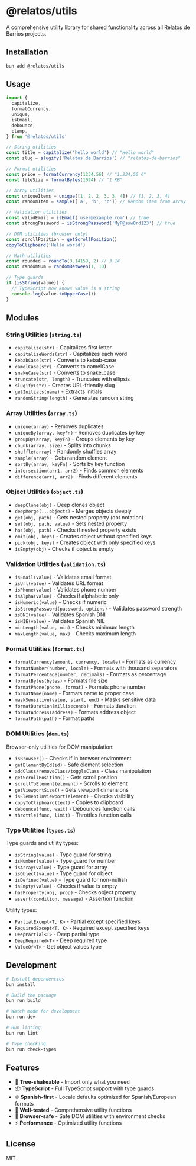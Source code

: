 # @relatos/utils

A comprehensive utility library for shared functionality across all Relatos de Barrios projects.

## Installation

```bash
bun add @relatos/utils
```

## Usage

```typescript
import {
  capitalize,
  formatCurrency,
  unique,
  isEmail,
  debounce,
  clamp,
} from '@relatos/utils'

// String utilities
const title = capitalize('hello world') // "Hello world"
const slug = slugify('Relatos de Barrios') // "relatos-de-barrios"

// Format utilities
const price = formatCurrency(1234.56) // "1.234,56 €"
const fileSize = formatBytes(1024) // "1 KB"

// Array utilities
const uniqueItems = unique([1, 2, 2, 3, 3, 4]) // [1, 2, 3, 4]
const randomItem = sample(['a', 'b', 'c']) // Random item from array

// Validation utilities
const validEmail = isEmail('user@example.com') // true
const strongPassword = isStrongPassword('MyP@ssw0rd123') // true

// DOM utilities (browser only)
const scrollPosition = getScrollPosition()
copyToClipboard('Hello world')

// Math utilities
const rounded = roundTo(3.14159, 2) // 3.14
const randomNum = randomBetween(1, 10)

// Type guards
if (isString(value)) {
  // TypeScript now knows value is a string
  console.log(value.toUpperCase())
}
```

## Modules

### String Utilities (`string.ts`)

- `capitalize(str)` - Capitalizes first letter
- `capitalizeWords(str)` - Capitalizes each word
- `kebabCase(str)` - Converts to kebab-case
- `camelCase(str)` - Converts to camelCase
- `snakeCase(str)` - Converts to snake_case
- `truncate(str, length)` - Truncates with ellipsis
- `slugify(str)` - Creates URL-friendly slug
- `getInitials(name)` - Extracts initials
- `randomString(length)` - Generates random string

### Array Utilities (`array.ts`)

- `unique(array)` - Removes duplicates
- `uniqueBy(array, keyFn)` - Removes duplicates by key
- `groupBy(array, keyFn)` - Groups elements by key
- `chunk(array, size)` - Splits into chunks
- `shuffle(array)` - Randomly shuffles array
- `sample(array)` - Gets random element
- `sortBy(array, keyFn)` - Sorts by key function
- `intersection(arr1, arr2)` - Finds common elements
- `difference(arr1, arr2)` - Finds different elements

### Object Utilities (`object.ts`)

- `deepClone(obj)` - Deep clones object
- `deepMerge(...objects)` - Merges objects deeply
- `get(obj, path)` - Gets nested property (dot notation)
- `set(obj, path, value)` - Sets nested property
- `has(obj, path)` - Checks if nested property exists
- `omit(obj, keys)` - Creates object without specified keys
- `pick(obj, keys)` - Creates object with only specified keys
- `isEmpty(obj)` - Checks if object is empty

### Validation Utilities (`validation.ts`)

- `isEmail(value)` - Validates email format
- `isUrl(value)` - Validates URL format
- `isPhone(value)` - Validates phone number
- `isAlpha(value)` - Checks if alphabetic only
- `isNumeric(value)` - Checks if numeric
- `isStrongPassword(password, options)` - Validates password strength
- `isDNI(value)` - Validates Spanish DNI
- `isNIE(value)` - Validates Spanish NIE
- `minLength(value, min)` - Checks minimum length
- `maxLength(value, max)` - Checks maximum length

### Format Utilities (`format.ts`)

- `formatCurrency(amount, currency, locale)` - Formats as currency
- `formatNumber(number, locale)` - Formats with thousand separators
- `formatPercentage(number, decimals)` - Formats as percentage
- `formatBytes(bytes)` - Formats file size
- `formatPhone(phone, format)` - Formats phone number
- `formatName(name)` - Formats name to proper case
- `maskSensitive(value, start, end)` - Masks sensitive data
- `formatDuration(milliseconds)` - Formats duration
- `formatAddress(address)` - Formats address object
- `formatPath(path)` - Format paths

### DOM Utilities (`dom.ts`)

Browser-only utilities for DOM manipulation:

- `isBrowser()` - Checks if in browser environment
- `getElementById(id)` - Safe element selection
- `addClass/removeClass/toggleClass` - Class manipulation
- `getScrollPosition()` - Gets scroll position
- `scrollToElement(element)` - Scrolls to element
- `getViewportSize()` - Gets viewport dimensions
- `isElementInViewport(element)` - Checks visibility
- `copyToClipboard(text)` - Copies to clipboard
- `debounce(func, wait)` - Debounces function calls
- `throttle(func, limit)` - Throttles function calls

### Type Utilities (`types.ts`)

Type guards and utility types:

- `isString(value)` - Type guard for string
- `isNumber(value)` - Type guard for number
- `isArray(value)` - Type guard for array
- `isObject(value)` - Type guard for object
- `isDefined(value)` - Type guard for non-nullish
- `isEmpty(value)` - Checks if value is empty
- `hasProperty(obj, prop)` - Checks object property
- `assert(condition, message)` - Assertion function

Utility types:

- `PartialExcept<T, K>` - Partial except specified keys
- `RequiredExcept<T, K>` - Required except specified keys
- `DeepPartial<T>` - Deep partial type
- `DeepRequired<T>` - Deep required type
- `ValueOf<T>` - Get object values type

## Development

```bash
# Install dependencies
bun install

# Build the package
bun run build

# Watch mode for development
bun run dev

# Run linting
bun run lint

# Type checking
bun run check-types
```

## Features

- 🚀 **Tree-shakeable** - Import only what you need
- 📦 **TypeScript** - Full TypeScript support with type guards
- 🌐 **Spanish-first** - Locale defaults optimized for Spanish/European formats
- 🧪 **Well-tested** - Comprehensive utility functions
- 📱 **Browser-safe** - Safe DOM utilities with environment checks
- ⚡ **Performance** - Optimized utility functions

## License

MIT
